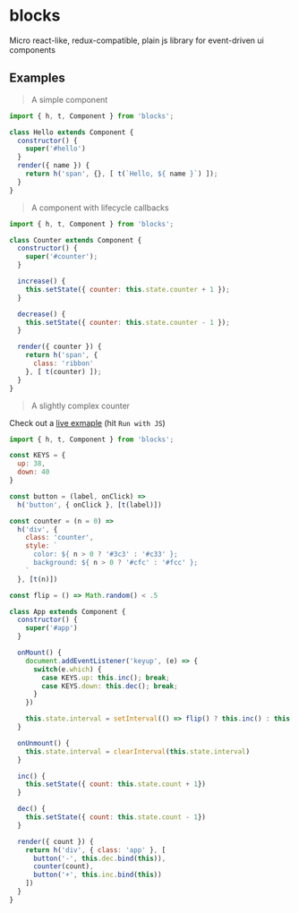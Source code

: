 # blocks
Micro react-like, redux-compatible, plain js library for event-driven ui components


## Examples

> A simple component

```javascript
import { h, t, Component } from 'blocks';

class Hello extends Component {
  constructor() {
    super('#hello')
  }
  render({ name }) {
    return h('span', {}, [ t(`Hello, ${ name }`) ]);
  }
}
```

> A component with lifecycle callbacks

```javascript
import { h, t, Component } from 'blocks';

class Counter extends Component {
  constructor() {
    super('#counter');
  }

  increase() {
    this.setState({ counter: this.state.counter + 1 });
  }

  decrease() {
    this.setState({ counter: this.state.counter - 1 });
  }

  render({ counter }) {
    return h('span', {
      class: 'ribbon'
    }, [ t(counter) ]);
  }
}

```


> A slightly complex counter

Check out a [live exmaple](http://jsbin.com/jedezeveni/5/edit?js,output) (hit `Run with JS`)

```javascript
import { h, t, Component } from 'blocks';

const KEYS = {
  up: 38,
  down: 40
}

const button = (label, onClick) =>
  h('button', { onClick }, [t(label)])

const counter = (n = 0) =>
  h('div', {
    class: 'counter',
    style: `
      color: ${ n > 0 ? '#3c3' : '#c33' };
      background: ${ n > 0 ? '#cfc' : '#fcc' };
    `
  }, [t(n)])

const flip = () => Math.random() < .5

class App extends Component {
  constructor() {
    super('#app')
  }

  onMount() {
    document.addEventListener('keyup', (e) => {
      switch(e.which) {
        case KEYS.up: this.inc(); break;
        case KEYS.down: this.dec(); break;
      }
    })

    this.state.interval = setInterval(() => flip() ? this.inc() : this.dec(), 1000)
  }

  onUnmount() {
    this.state.interval = clearInterval(this.state.interval)
  }

  inc() {
    this.setState({ count: this.state.count + 1})
  }

  dec() {
    this.setState({ count: this.state.count - 1})    
  }

  render({ count }) {
    return h('div', { class: 'app' }, [
      button('-', this.dec.bind(this)),
      counter(count),
      button('+', this.inc.bind(this))
    ])
  }
}
```
